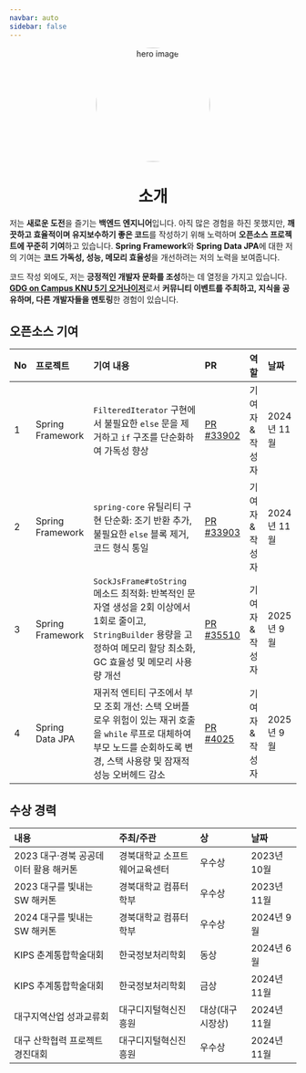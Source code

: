 ```yaml
---
navbar: auto
sidebar: false
---
```


<p align="center">
  <img src="https://avatars.githubusercontent.com/u/126179088?v=4" alt="hero image" style="width: 200px; border-radius: 50%;">
</p>

<h1 align="center">소개</h1>

저는 **새로운 도전**을 즐기는 **백엔드 엔지니어**입니다. 아직 많은 경험을 하진 못했지만, **깨끗하고 효율적이며 유지보수하기 좋은 코드**를 작성하기 위해 노력하며 **오픈소스 프로젝트에 꾸준히 기여**하고 있습니다. **Spring Framework**와 **Spring Data JPA**에 대한 저의 기여는 **코드 가독성, 성능, 메모리 효율성**을 개선하려는 저의 노력을 보여줍니다.

코드 작성 외에도, 저는 **긍정적인 개발자 문화를 조성**하는 데 열정을 가지고 있습니다. [**GDG on Campus KNU 5기 오거나이저**](https://github.com/orgs/GDG-on-Campus-KNU)로서 **커뮤니티 이벤트를 주최하고, 지식을 공유하며, 다른 개발자들을 멘토링**한 경험이 있습니다.

## 오픈소스 기여

| No  | 프로젝트         | 기여 내용                                                                                                                                                                    | PR                                                                          | 역할            | 날짜        |
| :-- | :--------------- | :--------------------------------------------------------------------------------------------------------------------------------------------------------------------------- | :-------------------------------------------------------------------------- | :-------------- | :---------- |
| 1   | Spring Framework | `FilteredIterator` 구현에서 불필요한 `else` 문을 제거하고 `if` 구조를 단순화하여 가독성 향상                                                                                 | [PR #33902](https://github.com/spring-projects/spring-framework/pull/33902) | 기여자 & 작성자 | 2024년 11월 |
| 2   | Spring Framework | `spring-core` 유틸리티 구현 단순화: 조기 반환 추가, 불필요한 `else` 블록 제거, 코드 형식 통일                                                                                | [PR #33903](https://github.com/spring-projects/spring-framework/pull/33903) | 기여자 & 작성자 | 2024년 11월 |
| 3   | Spring Framework | `SockJsFrame#toString` 메소드 최적화: 반복적인 문자열 생성을 2회 이상에서 1회로 줄이고, `StringBuilder` 용량을 고정하여 메모리 할당 최소화, GC 효율성 및 메모리 사용량 개선  | [PR #35510](https://github.com/spring-projects/spring-framework/pull/35510) | 기여자 & 작성자 | 2025년 9월  |
| 4   | Spring Data JPA  | 재귀적 엔티티 구조에서 부모 조회 개선: 스택 오버플로우 위험이 있는 재귀 호출을 `while` 루프로 대체하여 부모 노드를 순회하도록 변경, 스택 사용량 및 잠재적 성능 오버헤드 감소 | [PR #4025](https://github.com/spring-projects/spring-data-jpa/pull/4025)    | 기여자 & 작성자 | 2025년 9월  |

## 수상 경력

| 내용                                  | 주최/주관                     | 상               | 날짜        |
| :------------------------------------ | :---------------------------- | :--------------- | :---------- |
| 2023 대구·경북 공공데이터 활용 해커톤 | 경북대학교 소프트웨어교육센터 | 우수상           | 2023년 10월 |
| 2023 대구를 빛내는 SW 해커톤          | 경북대학교 컴퓨터학부         | 우수상           | 2023년 11월 |
| 2024 대구를 빛내는 SW 해커톤          | 경북대학교 컴퓨터학부         | 우수상           | 2024년 9월  |
| KIPS 춘계통합학술대회                 | 한국정보처리학회              | 동상             | 2024년 6월  |
| KIPS 추계통합학술대회                 | 한국정보처리학회              | 금상             | 2024년 11월 |
| 대구지역산업 성과교류회               | 대구디지털혁신진흥원          | 대상(대구시장상) | 2024년 11월 |
| 대구 산학협력 프로젝트 경진대회       | 대구디지털혁신진흥원          | 우수상           | 2024년 11월 |

